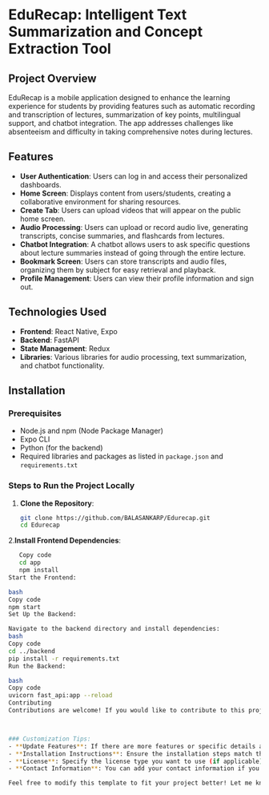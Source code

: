 # EduRecap: Intelligent Text Summarization and Concept Extraction Tool

## Project Overview

EduRecap is a mobile application designed to enhance the learning experience for students by providing features such as automatic recording and transcription of lectures, summarization of key points, multilingual support, and chatbot integration. The app addresses challenges like absenteeism and difficulty in taking comprehensive notes during lectures.

## Features

- **User Authentication**: Users can log in and access their personalized dashboards.
- **Home Screen**: Displays content from users/students, creating a collaborative environment for sharing resources.
- **Create Tab**: Users can upload videos that will appear on the public home screen.
- **Audio Processing**: Users can upload or record audio live, generating transcripts, concise summaries, and flashcards from lectures.
- **Chatbot Integration**: A chatbot allows users to ask specific questions about lecture summaries instead of going through the entire lecture.
- **Bookmark Screen**: Users can store transcripts and audio files, organizing them by subject for easy retrieval and playback.
- **Profile Management**: Users can view their profile information and sign out.

## Technologies Used

- **Frontend**: React Native, Expo
- **Backend**: FastAPI
- **State Management**: Redux
- **Libraries**: Various libraries for audio processing, text summarization, and chatbot functionality.

## Installation

### Prerequisites

- Node.js and npm (Node Package Manager)
- Expo CLI
- Python (for the backend)
- Required libraries and packages as listed in `package.json` and `requirements.txt`

### Steps to Run the Project Locally

1. **Clone the Repository**:
   ```bash
   git clone https://github.com/BALASANKARP/Edurecap.git
   cd Edurecap
2.**Install Frontend Dependencies**:
```bash
   Copy code
   cd app
   npm install
Start the Frontend:

bash
Copy code
npm start
Set Up the Backend:

Navigate to the backend directory and install dependencies:
bash
Copy code
cd ../backend
pip install -r requirements.txt
Run the Backend:

bash
Copy code
uvicorn fast_api:app --reload
Contributing
Contributions are welcome! If you would like to contribute to this project, please fork the repository and create a pull request with your changes.



### Customization Tips:
- **Update Features**: If there are more features or specific details about how they work, add them.
- **Installation Instructions**: Ensure the installation steps match the actual requirements for running your project.
- **License**: Specify the license type you want to use (if applicable).
- **Contact Information**: You can add your contact information if you’d like to receive inquiries or feedback.

Feel free to modify this template to fit your project better! Let me know if you need any further adjustments or details.
